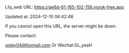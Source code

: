 Lily_web URL: https://ae6d-61-165-102-156.ngrok-free.app

Updated at: 2024-12-10 06:42:48

If you cannot open this URL, the server might be down.

Please contact: 

goley04@foxmail.com Or Wechat:GL_yeaH